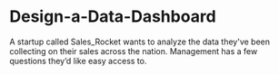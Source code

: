 # Design-a-Data-Dashboard
A startup called Sales_Rocket wants to analyze the data they've been collecting on their sales across the nation. Management has a few questions they’d like easy access to.
